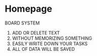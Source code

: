 # Homepage

BOARD SYSTEM

1) ADD OR DELETE TEXT<BR>
2) WITHOUT MEMORIZING SOMETHING <BR>
3) EASILY WRITE DOWN YOUR TASKS <BR>
4) ALL OF DATA WILL BE SAVED <BR>


